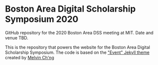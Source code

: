 # Boston Area Digital Scholarship Symposium 2020

GitHub repository for the 2020 Boston Area DSS meeting at MIT.  Date and venue TBD.

This is the repository that powers the website for the Boston Area Digital Scholarship Symposium. The code is based on the ["Event" Jekyll theme](https://github.com/melvinchng/event-jekyll-theme) created by [Melvin Ch'ng](https://melvinchng.github.io/)
